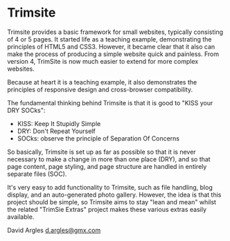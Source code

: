 Trimsite
========

Trimsite provides a basic framework for small websites, typically consisting of 4 or 5 pages.  It started life as a teaching example, demonstrating the principles of HTML5 and CSS3.  However, it became clear that it also can make the process of producing a simple website quick and painless.  From version 4, TrimSite is now much easier to extend for more complex websites.

Because at heart it is a teaching example, it also demonstrates the principles of responsive design and cross-browser compatibility.

The fundamental thinking behind Trimsite is that it is good to "KISS your DRY SOCks":

* KISS: Keep It Stupidly Simple
* DRY: Don't Repeat Yourself
* SOCks: observe the principle of Separation Of Concerns

So basically, Trimsite is set up as far as possible so that it is never necessary to make a change in more than one place (DRY), and so that page content, page styling, and page structure are handled in entirely separate files (SOC).

It's very easy to add functionality to Trimsite, such as file handling, blog display, and an auto-generated photo gallery.  However, the idea is that this project should be simple, so Trimsite aims to stay "lean and mean" whilst the related "TrimSie Extras" project makes these various extras easily available.

David Argles
d.argles@gmx.com
